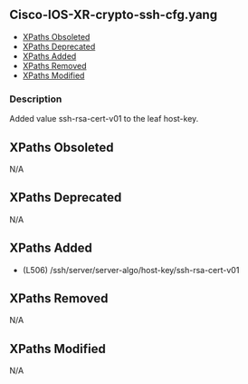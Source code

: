 ## Cisco-IOS-XR-crypto-ssh-cfg.yang

- [XPaths Obsoleted](#xpaths-obsoleted)
- [XPaths Deprecated](#xpaths-deprecated)
- [XPaths Added](#xpaths-added)
- [XPaths Removed](#xpaths-removed)
- [XPaths Modified](#xpaths-modified)

### Description

Added value ssh-rsa-cert-v01 to the leaf host-key.

## XPaths Obsoleted

N/A

## XPaths Deprecated

N/A

## XPaths Added

- (L506)	/ssh/server/server-algo/host-key/ssh-rsa-cert-v01

## XPaths Removed

N/A

## XPaths Modified

N/A

